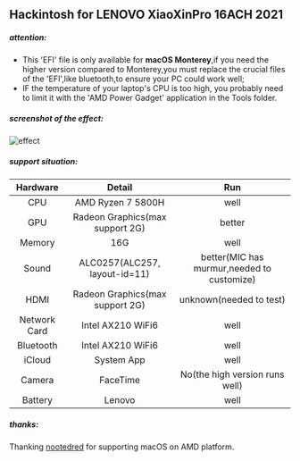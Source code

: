 ## Hackintosh for LENOVO XiaoXinPro 16ACH 2021

##### **attention:**

- This 'EFI' file is only available for **macOS Monterey**,if you need the higher version compared  to Monterey,you must replace the crucial files of the 'EFI',like bluetooth,to ensure your PC could work well;
- IF the temperature of  your laptop's CPU is too high, you probably need to limit it with the 'AMD Power Gadget' application in the Tools folder.

##### screenshot of the effect:

![effect](effect.png)

##### support situation:

|   Hardware   |             Detail              |                    Run                     |
| :----------: | :-----------------------------: | :----------------------------------------: |
|     CPU      |        AMD Ryzen 7 5800H        |                    well                    |
|     GPU      | Radeon Graphics(max support 2G) |                   better                   |
|    Memory    |               16G               |                    well                    |
|    Sound     |  ALC0257(ALC257, layout-id=11)  | better(MIC has murmur,needed to customize) |
|     HDMI     | Radeon Graphics(max support 2G) |          unknown(needed to test)           |
| Network Card |        Intel AX210 WiFi6        |                    well                    |
|  Bluetooth   |        Intel AX210 WiFi6        |                    well                    |
|    iCloud    |           System App            |                    well                    |
|    Camera    |            FaceTime             |       No(the high version runs well)       |
|   Battery    |             Lenovo              |                    well                    |

##### thanks:

Thanking [nootedred](https://github.com/ChefKissInc/NootedRed) for supporting macOS on AMD platform.
